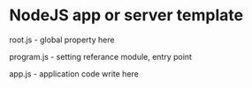 # NodeJS app or server template

root.js - global property here

program.js - setting referance module, entry point

app.js - application code write here